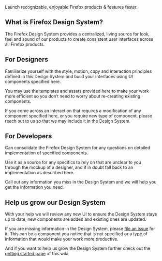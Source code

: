 Launch recognizable, enjoyable Firefox products & features faster.

## What is Firefox Design System?

The Firefox Design System provides a centralized, living source for look, feel and sound of our products to create consistent user interfaces across all Firefox products.

## For Designers

Familiarize yourself with the style, motion, copy and interaction principles defined in this Design System and build your interfaces using UI components specified here.

You may use the templates and assets provided here to make your work more efficient so you don’t need to worry about re-creating existing components.

If you come across an interaction that requires a modification of any component specified here, or you require new type of component, please reach out to us so that we may include it in the Design System. 

## For Developers

Can consolidate the Firefox Design System for any questions on detailed implementation of specified components.

Use it as a source for any specifics to rely on that are unclear to you through the mockup of a designer, and if in doubt fall back to an implementation as described here.

Call out any information you miss in the Design System and we will help you get the information you need. 

## Help us grow our Design System

With your help we will review any new UI to ensure the Design System stays up to date, new components are added and existing ones are updated.

If you are missing information in the Design System, please [file an issue](https://github.com/bwinton/StyleGuide/issues/new) for it. This can be a component you notice that is not specified or a type of information that would make your work more productive.

And if you want to help us grow the Design System further check out the [getting started page](https://github.com/bwinton/StyleGuide/wiki/Getting-Started) of this wiki. 
